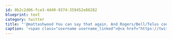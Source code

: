 ```yaml
---
id: 0b2c2d06-fce3-4d49-9374-359452e88282
blueprint: text
category: twitter
title: "'@mattashwood You can say that again. And Rogers/Bell/Telus could never make something this purty ow.ly/dFt45"
caption: '<span class="username username_linked">@<a href="https://twitter.com/mattashwood" title="Matt Ashwood">mattashwood</a></span> You can say that again. And Rogers/Bell/Telus could never make something this purty <a href="http://ow.ly/dFt45" title="http://ow.ly/dFt45" class="link link_untco">ow.ly/dFt45</a>'
---
```

